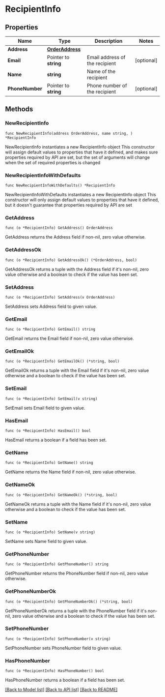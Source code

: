 # RecipientInfo

## Properties

Name | Type | Description | Notes
------------ | ------------- | ------------- | -------------
**Address** | [**OrderAddress**](OrderAddress.md) |  | 
**Email** | Pointer to **string** | Email address of the recipient | [optional] 
**Name** | **string** | Name of the recipient | 
**PhoneNumber** | Pointer to **string** | Phone number of the recipient | [optional] 

## Methods

### NewRecipientInfo

`func NewRecipientInfo(address OrderAddress, name string, ) *RecipientInfo`

NewRecipientInfo instantiates a new RecipientInfo object
This constructor will assign default values to properties that have it defined,
and makes sure properties required by API are set, but the set of arguments
will change when the set of required properties is changed

### NewRecipientInfoWithDefaults

`func NewRecipientInfoWithDefaults() *RecipientInfo`

NewRecipientInfoWithDefaults instantiates a new RecipientInfo object
This constructor will only assign default values to properties that have it defined,
but it doesn't guarantee that properties required by API are set

### GetAddress

`func (o *RecipientInfo) GetAddress() OrderAddress`

GetAddress returns the Address field if non-nil, zero value otherwise.

### GetAddressOk

`func (o *RecipientInfo) GetAddressOk() (*OrderAddress, bool)`

GetAddressOk returns a tuple with the Address field if it's non-nil, zero value otherwise
and a boolean to check if the value has been set.

### SetAddress

`func (o *RecipientInfo) SetAddress(v OrderAddress)`

SetAddress sets Address field to given value.


### GetEmail

`func (o *RecipientInfo) GetEmail() string`

GetEmail returns the Email field if non-nil, zero value otherwise.

### GetEmailOk

`func (o *RecipientInfo) GetEmailOk() (*string, bool)`

GetEmailOk returns a tuple with the Email field if it's non-nil, zero value otherwise
and a boolean to check if the value has been set.

### SetEmail

`func (o *RecipientInfo) SetEmail(v string)`

SetEmail sets Email field to given value.

### HasEmail

`func (o *RecipientInfo) HasEmail() bool`

HasEmail returns a boolean if a field has been set.

### GetName

`func (o *RecipientInfo) GetName() string`

GetName returns the Name field if non-nil, zero value otherwise.

### GetNameOk

`func (o *RecipientInfo) GetNameOk() (*string, bool)`

GetNameOk returns a tuple with the Name field if it's non-nil, zero value otherwise
and a boolean to check if the value has been set.

### SetName

`func (o *RecipientInfo) SetName(v string)`

SetName sets Name field to given value.


### GetPhoneNumber

`func (o *RecipientInfo) GetPhoneNumber() string`

GetPhoneNumber returns the PhoneNumber field if non-nil, zero value otherwise.

### GetPhoneNumberOk

`func (o *RecipientInfo) GetPhoneNumberOk() (*string, bool)`

GetPhoneNumberOk returns a tuple with the PhoneNumber field if it's non-nil, zero value otherwise
and a boolean to check if the value has been set.

### SetPhoneNumber

`func (o *RecipientInfo) SetPhoneNumber(v string)`

SetPhoneNumber sets PhoneNumber field to given value.

### HasPhoneNumber

`func (o *RecipientInfo) HasPhoneNumber() bool`

HasPhoneNumber returns a boolean if a field has been set.


[[Back to Model list]](../README.md#documentation-for-models) [[Back to API list]](../README.md#documentation-for-api-endpoints) [[Back to README]](../README.md)


